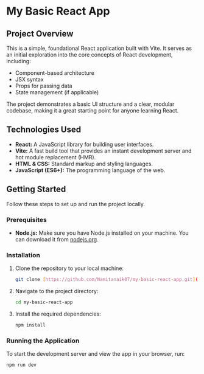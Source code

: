 # My Basic React App

## Project Overview

This is a simple, foundational React application built with Vite. It serves as an initial exploration into the core concepts of React development, including:

* Component-based architecture
* JSX syntax
* Props for passing data
* State management (if applicable)

The project demonstrates a basic UI structure and a clear, modular codebase, making it a great starting point for anyone learning React.

## Technologies Used

* **React:** A JavaScript library for building user interfaces.
* **Vite:** A fast build tool that provides an instant development server and hot module replacement (HMR).
* **HTML & CSS:** Standard markup and styling languages.
* **JavaScript (ES6+):** The programming language of the web.

## Getting Started

Follow these steps to set up and run the project locally.

### Prerequisites

* **Node.js:** Make sure you have Node.js installed on your machine. You can download it from [nodejs.org](https://nodejs.org/).

### Installation

1.  Clone the repository to your local machine:
    ```bash
    git clone [https://github.com/Namitanaik07/my-basic-react-app.git](https://github.com/Namitanaik07/my-basic-react-app.git)
    ```

2.  Navigate to the project directory:
    ```bash
    cd my-basic-react-app
    ```

3.  Install the required dependencies:
    ```bash
    npm install
    ```

### Running the Application

To start the development server and view the app in your browser, run:
```bash
npm run dev
